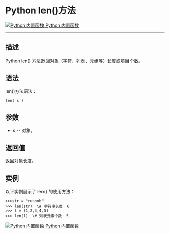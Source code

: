 Python len()方法
==============

 [![Python 内置函数](../images/up.gif) Python 内置函数](python-built-in-functions.html)

* * *

描述
--

Python len() 方法返回对象（字符、列表、元组等）长度或项目个数。

语法
--

len()方法语法：
```
len( s )
```
参数
--

*   s -- 对象。

返回值
---

返回对象长度。

实例
--

以下实例展示了 len() 的使用方法：
```
>>>str = "runoob"   
>>> len(str)  \# 字符串长度  6  
>>> l = [1,2,3,4,5]   
>>> len(l)  \# 列表元素个数  5
```
 [![Python 内置函数](../images/up.gif) Python 内置函数](python-built-in-functions.html)
